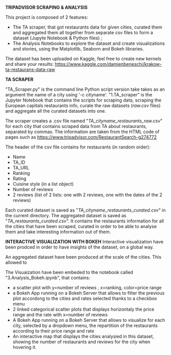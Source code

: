 **TRIPADVISOR SCRAPING & ANALYSIS**

This project is composed of 2 features:
- The TA scraper, that got restaurants data for given cities, curated them and aggregated them all together from separate csv files to form a dataset (Jupyte Notebook & Python files) ;
- The Analysis Notebooks to explore the dataset and create visualizations and stories, using the Matplotlib, Seaborn and Bokeh libraries.

The dataset has been uploaded on Kaggle, feel free to create new kernels and share your results: https://www.kaggle.com/damienbeneschi/krakow-ta-restaurans-data-raw


**TA SCRAPER**

"TA_Scraper.py" is the command line Python script version take takes as an argument the name of a city using '-c cityname'.
"1.TA_scraper" is the Jupyter Notebook that contains the scripts for scraping data, scraping the European capitals restaurants info, curate the raw datasets (*raw.csv* files) and aggregate all the curated datasets into one.

The scraper creates a .csv file named "*TA_cityname_restaurants_raw.csv*" for each city that contains scraped data from TA about restaurants, separated by commas. The information are taken from the HTML code of pages such as https://www.tripadvisor.com/RestaurantSearch-g274772

The header of the csv file contains for restaurants (in random order):
- Name
- TA_ID
- TA_URL
- Ranking
- Rating
- Cuisine style (in a list object)
- Number of reviews
- 2 reviews (list of 2 lists: one with 2 reviews, one with the dates of the 2 reviews)

Each curated dataset is saved as "*TA_cityname_restaurants_curated.csv*" in the current directory.
The aggregated dataset is saved as "*TA_restaurants_curated.csv*". It contains the restaurants information for all the cities that have been scraped, curated in order to be able to analyse them and take interesting information out of them.




**INTERACTIVE VISUALIZATION WITH BOKEH**
Interactive visualization have been prodced in order to have insights of the dataset, on a global way.

An aggregated dataset have been produced at the scale of the cities. This allowed to 

The Visuaization have been embeded to the notebook called "3.Analysis_Bokeh.ipynb", that contains:
- a scatter plot with y=number of reviews , x=ranking, color=price range
- a Bokeh App running on a Bokeh Server that allows to filter the previous plot accordong to the cities and rates selected thanks to a checkbox menu
- 2 linked categorical scatter plots that displays horizontaly the price range and the rate with x=number of reviews
- A Bokeh App running on a Bokeh Server that allows to visualize for each city, selected by a dropdown menu, the repartition of the restaurants according to their price range and rate
- An interactive map that displays the cities analysied in this dataset, showing the number of restaurants and reviews for the city when hovering it.

